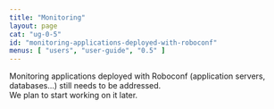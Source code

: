 ```yaml
---
title: "Monitoring"
layout: page
cat: "ug-0-5"
id: "monitoring-applications-deployed-with-roboconf"
menus: [ "users", "user-guide", "0.5" ]
---
```


Monitoring applications deployed with Roboconf (application servers, databases...) still needs to be addressed.  
We plan to start working on it later.
